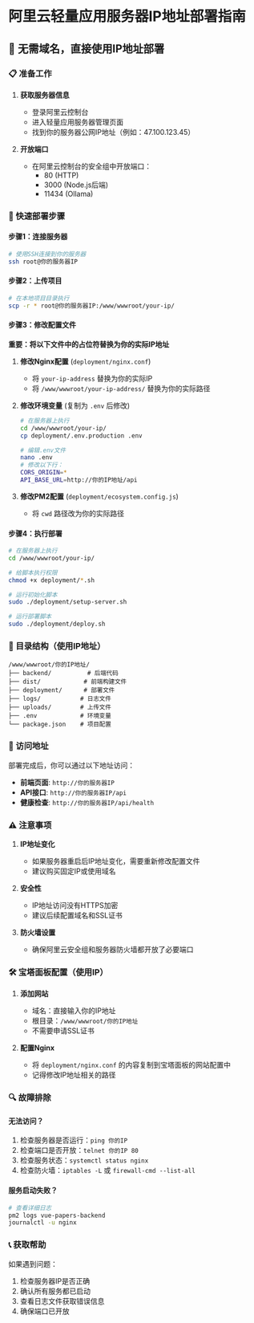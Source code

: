 # 阿里云轻量应用服务器IP地址部署指南

## 🎯 无需域名，直接使用IP地址部署

### 📋 准备工作

1. **获取服务器信息**
   - 登录阿里云控制台
   - 进入轻量应用服务器管理页面
   - 找到你的服务器公网IP地址（例如：47.100.123.45）

2. **开放端口**
   - 在阿里云控制台的安全组中开放端口：
     - 80 (HTTP)
     - 3000 (Node.js后端)
     - 11434 (Ollama)

### 🚀 快速部署步骤

#### 步骤1：连接服务器
```bash
# 使用SSH连接到你的服务器
ssh root@你的服务器IP
```

#### 步骤2：上传项目
```bash
# 在本地项目目录执行
scp -r * root@你的服务器IP:/www/wwwroot/your-ip/
```

#### 步骤3：修改配置文件
**重要：将以下文件中的占位符替换为你的实际IP地址**

1. **修改Nginx配置** (`deployment/nginx.conf`)
   - 将 `your-ip-address` 替换为你的实际IP
   - 将 `/www/wwwroot/your-ip-address/` 替换为你的实际路径

2. **修改环境变量** (复制为 `.env` 后修改)
   ```bash
   # 在服务器上执行
   cd /www/wwwroot/your-ip/
   cp deployment/.env.production .env
   
   # 编辑.env文件
   nano .env
   # 修改以下行：
   CORS_ORIGIN=*
   API_BASE_URL=http://你的IP地址/api
   ```

3. **修改PM2配置** (`deployment/ecosystem.config.js`)
   - 将 `cwd` 路径改为你的实际路径

#### 步骤4：执行部署
```bash
# 在服务器上执行
cd /www/wwwroot/your-ip/

# 给脚本执行权限
chmod +x deployment/*.sh

# 运行初始化脚本
sudo ./deployment/setup-server.sh

# 运行部署脚本
sudo ./deployment/deploy.sh
```

### 📁 目录结构（使用IP地址）
```
/www/wwwroot/你的IP地址/
├── backend/          # 后端代码
├── dist/            # 前端构建文件
├── deployment/      # 部署文件
├── logs/           # 日志文件
├── uploads/        # 上传文件
├── .env            # 环境变量
└── package.json    # 项目配置
```

### 🔗 访问地址

部署完成后，你可以通过以下地址访问：

- **前端页面**: `http://你的服务器IP`
- **API接口**: `http://你的服务器IP/api`
- **健康检查**: `http://你的服务器IP/api/health`

### ⚠️ 注意事项

1. **IP地址变化**
   - 如果服务器重启后IP地址变化，需要重新修改配置文件
   - 建议购买固定IP或使用域名

2. **安全性**
   - IP地址访问没有HTTPS加密
   - 建议后续配置域名和SSL证书

3. **防火墙设置**
   - 确保阿里云安全组和服务器防火墙都开放了必要端口

### 🛠️ 宝塔面板配置（使用IP）

1. **添加网站**
   - 域名：直接输入你的IP地址
   - 根目录：`/www/wwwroot/你的IP地址`
   - 不需要申请SSL证书

2. **配置Nginx**
   - 将 `deployment/nginx.conf` 的内容复制到宝塔面板的网站配置中
   - 记得修改IP地址相关的路径

### 🔍 故障排除

#### 无法访问？
1. 检查服务器是否运行：`ping 你的IP`
2. 检查端口是否开放：`telnet 你的IP 80`
3. 检查服务状态：`systemctl status nginx`
4. 检查防火墙：`iptables -L` 或 `firewall-cmd --list-all`

#### 服务启动失败？
```bash
# 查看详细日志
pm2 logs vue-papers-backend
journalctl -u nginx
```

### 📞 获取帮助

如果遇到问题：
1. 检查服务器IP是否正确
2. 确认所有服务都已启动
3. 查看日志文件获取错误信息
4. 确保端口已开放
